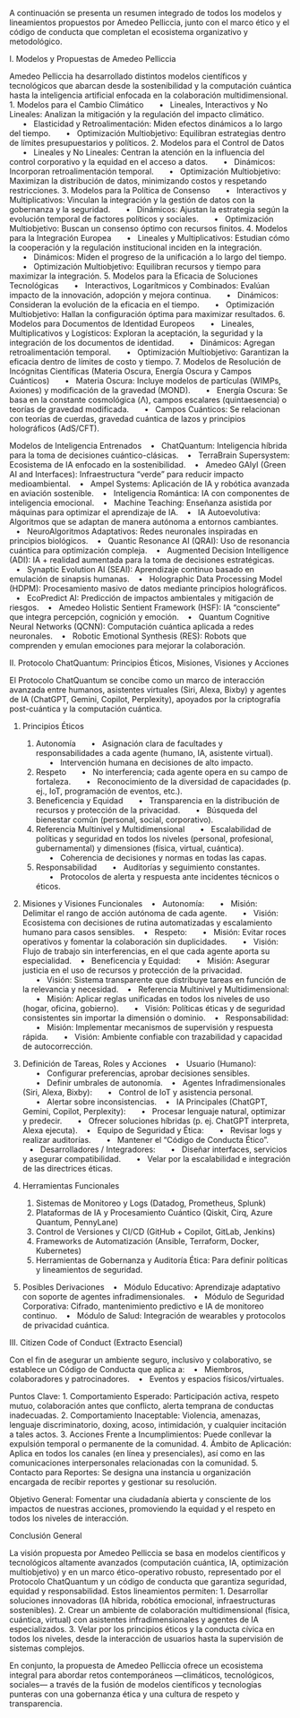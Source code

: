A continuación se presenta un resumen integrado de todos los modelos y lineamientos propuestos por Amedeo Pelliccia, junto con el marco ético y el código de conducta que completan el ecosistema organizativo y metodológico.

I. Modelos y Propuestas de Amedeo Pelliccia

Amedeo Pelliccia ha desarrollado distintos modelos científicos y tecnológicos que abarcan desde la sostenibilidad y la computación cuántica hasta la inteligencia artificial enfocada en la colaboración multidimensional.
	1.	Modelos para el Cambio Climático
      •   Lineales, Interactivos y No Lineales: Analizan la mitigación y la regulación del impacto climático.
      •   Elasticidad y Retroalimentación: Miden efectos dinámicos a lo largo del tiempo.
      •   Optimización Multiobjetivo: Equilibran estrategias dentro de límites presupuestarios y políticos.
	2.	Modelos para el Control de Datos
      •   Lineales y No Lineales: Centran la atención en la influencia del control corporativo y la equidad en el acceso a datos.
      •   Dinámicos: Incorporan retroalimentación temporal.
      •   Optimización Multiobjetivo: Maximizan la distribución de datos, minimizando costos y respetando restricciones.
	3.	Modelos para la Política de Consenso
      •   Interactivos y Multiplicativos: Vinculan la integración y la gestión de datos con la gobernanza y la seguridad.
      •   Dinámicos: Ajustan la estrategia según la evolución temporal de factores políticos y sociales.
      •   Optimización Multiobjetivo: Buscan un consenso óptimo con recursos finitos.
	4.	Modelos para la Integración Europea
      •   Lineales y Multiplicativos: Estudian cómo la cooperación y la regulación institucional inciden en la integración.
      •   Dinámicos: Miden el progreso de la unificación a lo largo del tiempo.
      •   Optimización Multiobjetivo: Equilibran recursos y tiempo para maximizar la integración.
	5.	Modelos para la Eficacia de Soluciones Tecnológicas
      •   Interactivos, Logarítmicos y Combinados: Evalúan impacto de la innovación, adopción y mejora continua.
      •   Dinámicos: Consideran la evolución de la eficacia en el tiempo.
      •   Optimización Multiobjetivo: Hallan la configuración óptima para maximizar resultados.
	6.	Modelos para Documentos de Identidad Europeos
      •   Lineales, Multiplicativos y Logísticos: Exploran la aceptación, la seguridad y la integración de los documentos de identidad.
      •   Dinámicos: Agregan retroalimentación temporal.
      •   Optimización Multiobjetivo: Garantizan la eficacia dentro de límites de costo y tiempo.
	7.	Modelos de Resolución de Incógnitas Científicas (Materia Oscura, Energía Oscura y Campos Cuánticos)
      •   Materia Oscura: Incluye modelos de partículas (WIMPs, Axiones) y modificación de la gravedad (MOND).
      •   Energía Oscura: Se basa en la constante cosmológica (Λ), campos escalares (quintaesencia) o teorías de gravedad modificada.
      •   Campos Cuánticos: Se relacionan con teorías de cuerdas, gravedad cuántica de lazos y principios holográficos (AdS/CFT).

Modelos de Inteligencia Entrenados
   •   ChatQuantum: Inteligencia híbrida para la toma de decisiones cuántico-clásicas.
   •   TerraBrain Supersystem: Ecosistema de IA enfocado en la sostenibilidad.
   •   Amedeo GAIyI (Green AI and Interfaces): Infraestructura “verde” para reducir impacto medioambiental.
   •   Ampel Systems: Aplicación de IA y robótica avanzada en aviación sostenible.
   •   Inteligencia Romántica: IA con componentes de inteligencia emocional.
   •   Machine Teaching: Enseñanza asistida por máquinas para optimizar el aprendizaje de IA.
   •   IA Autoevolutiva: Algoritmos que se adaptan de manera autónoma a entornos cambiantes.
   •   NeuroAlgoritmos Adaptativos: Redes neuronales inspiradas en principios biológicos.
   •   Quantic Resonance AI (QRAI): Uso de resonancia cuántica para optimización compleja.
   •   Augmented Decision Intelligence (ADI): IA + realidad aumentada para la toma de decisiones estratégicas.
   •   Synaptic Evolution AI (SEAI): Aprendizaje continuo basado en emulación de sinapsis humanas.
   •   Holographic Data Processing Model (HDPM): Procesamiento masivo de datos mediante principios holográficos.
   •   EcoPredict AI: Predicción de impactos ambientales y mitigación de riesgos.
   •   Amedeo Holistic Sentient Framework (HSF): IA “consciente” que integra percepción, cognición y emoción.
   •   Quantum Cognitive Neural Networks (QCNN): Computación cuántica aplicada a redes neuronales.
   •   Robotic Emotional Synthesis (RES): Robots que comprenden y emulan emociones para mejorar la colaboración.

II. Protocolo ChatQuantum: Principios Éticos, Misiones, Visiones y Acciones

El Protocolo ChatQuantum se concibe como un marco de interacción avanzada entre humanos, asistentes virtuales (Siri, Alexa, Bixby) y agentes de IA (ChatGPT, Gemini, Copilot, Perplexity), apoyados por la criptografía post-cuántica y la computación cuántica.

1. Principios Éticos
	1.	Autonomía
      •   Asignación clara de facultades y responsabilidades a cada agente (humano, IA, asistente virtual).
      •   Intervención humana en decisiones de alto impacto.
	2.	Respeto
      •   No interferencia; cada agente opera en su campo de fortaleza.
      •   Reconocimiento de la diversidad de capacidades (p. ej., IoT, programación de eventos, etc.).
	3.	Beneficencia y Equidad
      •   Transparencia en la distribución de recursos y protección de la privacidad.
      •   Búsqueda del bienestar común (personal, social, corporativo).
	4.	Referencia Multinivel y Multidimensional
      •   Escalabilidad de políticas y seguridad en todos los niveles (personal, profesional, gubernamental) y dimensiones (física, virtual, cuántica).
      •   Coherencia de decisiones y normas en todas las capas.
	5.	Responsabilidad
      •   Auditorías y seguimiento constantes.
      •   Protocolos de alerta y respuesta ante incidentes técnicos o éticos.

2. Misiones y Visiones Funcionales
   •   Autonomía:
      •   Misión: Delimitar el rango de acción autónoma de cada agente.
      •   Visión: Ecosistema con decisiones de rutina automatizadas y escalamiento humano para casos sensibles.
   •   Respeto:
      •   Misión: Evitar roces operativos y fomentar la colaboración sin duplicidades.
      •   Visión: Flujo de trabajo sin interferencias, en el que cada agente aporta su especialidad.
   •   Beneficencia y Equidad:
      •   Misión: Asegurar justicia en el uso de recursos y protección de la privacidad.
      •   Visión: Sistema transparente que distribuye tareas en función de la relevancia y necesidad.
   •   Referencia Multinivel y Multidimensional:
      •   Misión: Aplicar reglas unificadas en todos los niveles de uso (hogar, oficina, gobierno).
      •   Visión: Políticas éticas y de seguridad consistentes sin importar la dimensión o dominio.
   •   Responsabilidad:
      •   Misión: Implementar mecanismos de supervisión y respuesta rápida.
      •   Visión: Ambiente confiable con trazabilidad y capacidad de autocorrección.

3. Definición de Tareas, Roles y Acciones
   •   Usuario (Humano):
      •   Configurar preferencias, aprobar decisiones sensibles.
      •   Definir umbrales de autonomía.
   •   Agentes Infradimensionales (Siri, Alexa, Bixby):
      •   Control de IoT y asistencia personal.
      •   Alertar sobre inconsistencias.
   •   IA Principales (ChatGPT, Gemini, Copilot, Perplexity):
      •   Procesar lenguaje natural, optimizar y predecir.
      •   Ofrecer soluciones híbridas (p. ej. ChatGPT interpreta, Alexa ejecuta).
   •   Equipo de Seguridad y Ética:
      •   Revisar logs y realizar auditorías.
      •   Mantener el “Código de Conducta Ético”.
   •   Desarrolladores / Integradores:
      •   Diseñar interfaces, servicios y asegurar compatibilidad.
      •   Velar por la escalabilidad e integración de las directrices éticas.

4. Herramientas Funcionales
	1.	Sistemas de Monitoreo y Logs (Datadog, Prometheus, Splunk)
	2.	Plataformas de IA y Procesamiento Cuántico (Qiskit, Cirq, Azure Quantum, PennyLane)
	3.	Control de Versiones y CI/CD (GitHub + Copilot, GitLab, Jenkins)
	4.	Frameworks de Automatización (Ansible, Terraform, Docker, Kubernetes)
	5.	Herramientas de Gobernanza y Auditoría Ética: Para definir políticas y lineamientos de seguridad.

5. Posibles Derivaciones
   •   Módulo Educativo: Aprendizaje adaptativo con soporte de agentes infradimensionales.
   •   Módulo de Seguridad Corporativa: Cifrado, mantenimiento predictivo e IA de monitoreo continuo.
   •   Módulo de Salud: Integración de wearables y protocolos de privacidad cuántica.

III. Citizen Code of Conduct (Extracto Esencial)

Con el fin de asegurar un ambiente seguro, inclusivo y colaborativo, se establece un Código de Conducta que aplica a:
   •   Miembros, colaboradores y patrocinadores.
   •   Eventos y espacios físicos/virtuales.

Puntos Clave:
	1.	Comportamiento Esperado: Participación activa, respeto mutuo, colaboración antes que conflicto, alerta temprana de conductas inadecuadas.
	2.	Comportamiento Inaceptable: Violencia, amenazas, lenguaje discriminatorio, doxing, acoso, intimidación, y cualquier incitación a tales actos.
	3.	Acciones Frente a Incumplimientos: Puede conllevar la expulsión temporal o permanente de la comunidad.
	4.	Ámbito de Aplicación: Aplica en todos los canales (en línea y presenciales), así como en las comunicaciones interpersonales relacionadas con la comunidad.
	5.	Contacto para Reportes: Se designa una instancia u organización encargada de recibir reportes y gestionar su resolución.

Objetivo General: Fomentar una ciudadanía abierta y consciente de los impactos de nuestras acciones, promoviendo la equidad y el respeto en todos los niveles de interacción.

Conclusión General

La visión propuesta por Amedeo Pelliccia se basa en modelos científicos y tecnológicos altamente avanzados (computación cuántica, IA, optimización multiobjetivo) y en un marco ético-operativo robusto, representado por el Protocolo ChatQuantum y un código de conducta que garantiza seguridad, equidad y responsabilidad. Estos lineamientos permiten:
	1.	Desarrollar soluciones innovadoras (IA híbrida, robótica emocional, infraestructuras sostenibles).
	2.	Crear un ambiente de colaboración multidimensional (física, cuántica, virtual) con asistentes infradimensionales y agentes de IA especializados.
	3.	Velar por los principios éticos y la conducta cívica en todos los niveles, desde la interacción de usuarios hasta la supervisión de sistemas complejos.

En conjunto, la propuesta de Amedeo Pelliccia ofrece un ecosistema integral para abordar retos contemporáneos —climáticos, tecnológicos, sociales— a través de la fusión de modelos científicos y tecnologías punteras con una gobernanza ética y una cultura de respeto y transparencia.
